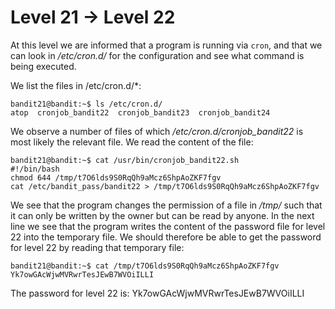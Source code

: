 # Level 21 &rarr; Level 22

At this level we are informed that a program is running via `cron`, and that we can look in */etc/cron.d/* for the configuration and see what command is being executed.

We list the files in /etc/cron.d/*:

```
bandit21@bandit:~$ ls /etc/cron.d/
atop  cronjob_bandit22  cronjob_bandit23  cronjob_bandit24
```

We observe a number of files of which */etc/cron.d/cronjob_bandit22* is most likely the relevant file.
We read the content of the file:

```
bandit21@bandit:~$ cat /usr/bin/cronjob_bandit22.sh 
#!/bin/bash
chmod 644 /tmp/t7O6lds9S0RqQh9aMcz6ShpAoZKF7fgv
cat /etc/bandit_pass/bandit22 > /tmp/t7O6lds9S0RqQh9aMcz6ShpAoZKF7fgv
```

We see that the program changes the permission of a file in */tmp/* such that it can only be written by the owner but can be read by anyone.
In the next line we see that the program writes the content of the password file for level 22 into the temporary file.
We should therefore be able to get the password for level 22 by reading that temporary file:

```
bandit21@bandit:~$ cat /tmp/t7O6lds9S0RqQh9aMcz6ShpAoZKF7fgv
Yk7owGAcWjwMVRwrTesJEwB7WVOiILLI
```

The password for level 22 is: Yk7owGAcWjwMVRwrTesJEwB7WVOiILLI
